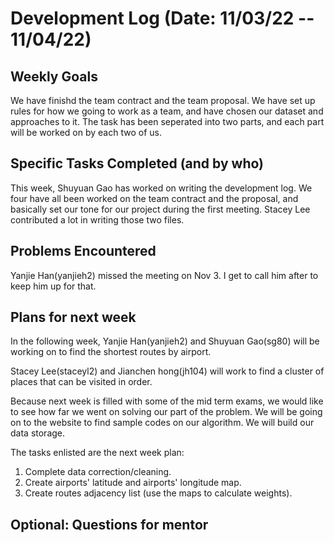 # Development Log (Date: 11/03/22 -- 11/04/22)

## Weekly Goals
We have finishd the team contract and the team proposal. 
We have set up rules for how we going to work as a team, and have chosen our dataset and approaches to it.
The task has been seperated into two parts, and each part will be worked on by each two of us.

## Specific Tasks Completed (and by who)
This week, Shuyuan Gao has worked on writing the development log. 
We four have all been worked on the team contract and the proposal, and basically set our tone for our project during the first meeting. 
Stacey Lee contributed a lot in writing those two files.

## Problems Encountered 
Yanjie Han(yanjieh2) missed the meeting on Nov 3. I get to call him after to keep him up for that.

## Plans for next week
In the following week, Yanjie Han(yanjieh2) and Shuyuan Gao(sg80) will be working on to find the shortest routes by airport.

Stacey Lee(staceyl2) and Jianchen hong(jh104) will work to find a cluster of places that can be visited in order.

Because next week is filled with some of the mid term exams, we would like to see how far we went on solving our part of the problem.
We will be going on to the website to find sample codes on our algorithm. We will build our data storage. 

The tasks enlisted are the next week plan:
1. Complete data correction/cleaning.
2. Create airports' latitude and airports' longitude map.
3. Create routes adjacency list (use the maps to calculate weights).


## Optional: Questions for mentor
